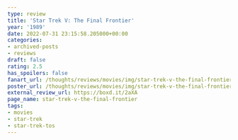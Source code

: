 ```yaml
---
type: review
title: 'Star Trek V: The Final Frontier'
year: '1989'
date: 2022-07-31 23:15:58.205000+00:00
categories:
- archived-posts
- reviews
draft: false
rating: 2.5
has_spoilers: false
fanart_url: /thoughts/reviews/movies/img/star-trek-v-the-final-frontier_fanart.png
poster_url: /thoughts/reviews/movies/img/star-trek-v-the-final-frontier_poster.png
external_review_url: https://boxd.it/2aXA
page_name: star-trek-v-the-final-frontier
tags:
- movies
- star-trek
- star-trek-tos
---
```


